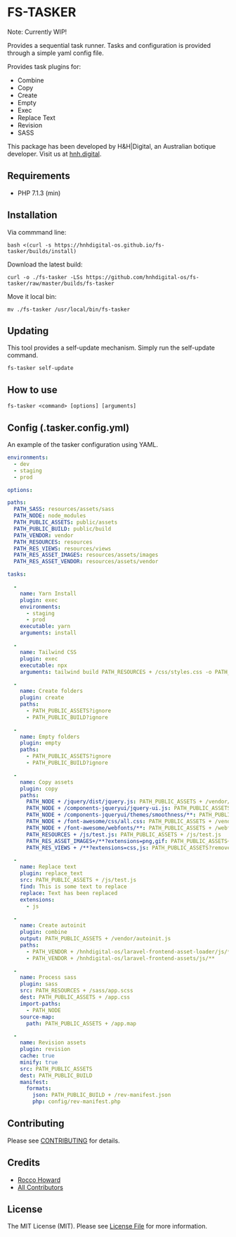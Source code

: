 # FS-TASKER

Note: Currently WIP! 

Provides a sequential task runner. Tasks and configuration is provided through a simple yaml config file.

Provides task plugins for:
* Combine
* Copy
* Create
* Empty
* Exec
* Replace Text
* Revision
* SASS

This package has been developed by H&H|Digital, an Australian botique developer. Visit us at [hnh.digital](http://hnh.digital).

## Requirements

* PHP 7.1.3 (min)

## Installation

Via commmand line:

`bash <(curl -s https://hnhdigital-os.github.io/fs-tasker/builds/install)`

Download the latest build:

`curl -o ./fs-tasker -LSs https://github.com/hnhdigital-os/fs-tasker/raw/master/builds/fs-tasker`

Move it local bin:

`mv ./fs-tasker /usr/local/bin/fs-tasker`

## Updating

This tool provides a self-update mechanism. Simply run the self-update command.

`fs-tasker self-update`

## How to use

```
fs-tasker <command> [options] [arguments]
```

## Config (.tasker.config.yml)

An example of the tasker configuration using YAML.

```yaml
environments:
  - dev
  - staging
  - prod

options:

paths:
  PATH_SASS: resources/assets/sass
  PATH_NODE: node_modules
  PATH_PUBLIC_ASSETS: public/assets
  PATH_PUBLIC_BUILD: public/build
  PATH_VENDOR: vendor
  PATH_RESOURCES: resources
  PATH_RES_VIEWS: resources/views
  PATH_RES_ASSET_IMAGES: resources/assets/images
  PATH_RES_ASSET_VENDOR: resources/assets/vendor

tasks:

  -
    name: Yarn Install
    plugin: exec
    environments:
      - staging
      - prod
    executable: yarn
    arguments: install

  -
    name: Tailwind CSS
    plugin: exec
    executable: npx
    arguments: tailwind build PATH_RESOURCES + /css/styles.css -o PATH_PUBLIC_ASSETS + /output.css

  -
    name: Create folders
    plugin: create
    paths:
      - PATH_PUBLIC_ASSETS?ignore
      - PATH_PUBLIC_BUILD?ignore

  -
    name: Empty folders
    plugin: empty
    paths:
      - PATH_PUBLIC_ASSETS?ignore
      - PATH_PUBLIC_BUILD?ignore

  - 
    name: Copy assets
    plugin: copy
    paths:
      PATH_NODE + /jquery/dist/jquery.js: PATH_PUBLIC_ASSETS + /vendor/jquery.js
      PATH_NODE + /components-jqueryui/jquery-ui.js: PATH_PUBLIC_ASSETS + /vendor/jquery-ui.js
      PATH_NODE + /components-jqueryui/themes/smoothness/**: PATH_PUBLIC_ASSETS + /vendor/jquery-ui/themes/smoothness/
      PATH_NODE + /font-awesome/css/all.css: PATH_PUBLIC_ASSETS + /vendor/fontawesome.css
      PATH_NODE + /font-awesome/webfonts/**: PATH_PUBLIC_ASSETS + /webfonts/
      PATH_RESOURCES + /js/test.js: PATH_PUBLIC_ASSETS + /js/test.js
      PATH_RES_ASSET_IMAGES+/**?extensions=png,gif: PATH_PUBLIC_ASSETS+/images/
      PATH_RES_VIEWS + /**?extensions=css,js: PATH_PUBLIC_ASSETS?remove_extension_folder

  -
    name: Replace text
    plugin: replace_text
    src: PATH_PUBLIC_ASSETS + /js/test.js
    find: This is some text to replace
    replace: Text has been replaced
    extensions:
      - js

  -
    name: Create autoinit
    plugin: combine
    output: PATH_PUBLIC_ASSETS + /vendor/autoinit.js
    paths:
      - PATH_VENDOR + /hnhdigital-os/laravel-frontend-asset-loader/js/**
      - PATH_VENDOR + /hnhdigital-os/laravel-frontend-assets/js/**

  -
    name: Process sass
    plugin: sass
    src: PATH_RESOURCES + /sass/app.scss
    dest: PATH_PUBLIC_ASSETS + /app.css
    import-paths:
      - PATH_NODE
    source-map: 
      path: PATH_PUBLIC_ASSETS + /app.map

  - 
    name: Revision assets
    plugin: revision
    cache: true
    minify: true
    src: PATH_PUBLIC_ASSETS
    dest: PATH_PUBLIC_BUILD
    manifest:
      formats:
        json: PATH_PUBLIC_BUILD + /rev-manifest.json
        php: config/rev-manifest.php


```

## Contributing

Please see [CONTRIBUTING](https://github.com/hnhdigital-os/fs-tasker/blob/master/CONTRIBUTING.md) for details.

## Credits

* [Rocco Howard](https://github.com/RoccoHoward)
* [All Contributors](https://github.com/hnhdigital-os/fs-tasker/contributors)

## License

The MIT License (MIT). Please see [License File](https://github.com/hnhdigital-os/fs-tasker/blob/master/LICENSE.md) for more information.
